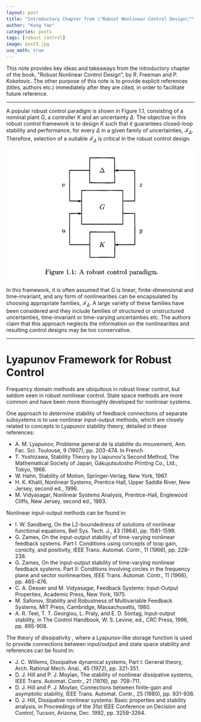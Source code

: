 ```yaml
---
layout: post
title: "Introductory Chapter from \"Robust Nonlinear Control Design\""
author: "Kong Yao"
categories: posts
tags: [robust control]
image: post5.jpg
use_math: true
---
```

This note provides key ideas and takeaways from the introductory chapter of the book, "Robust Nonlinear Control Design", by R. Freeman and P. Kokotovic. The other purpose of this note is to provide explicit references (titles, authors etc.) immediately after they are cited, in order to facilitate future reference.

---

A popular robust control paradigm is shown in Figure 1.1, consisting of a nominal plant $G$, a controller $K$ and an uncertainty $\Delta$. The objective in this robust control framework is to design $K$ such that it guarantees closed-loop stability and performance, for every $\Delta$ in a given family of uncertainties, $\mathcal{F}_{\Delta}$. Therefore, selection of a suitable $\mathcal{F}_{\Delta}$ is critical in the robust control design.

![alt text](/assets/img/post5/rc_paradigm.PNG "Robust control paradigm")

In this framework, it is often assumed that $G$ is linear, finite-dimensional and time-invariant, and any form of nonlinearities can be encapsulated by choosing appropriate families, $\mathcal{F}_{\Delta}$. A large variety of these families have been considered and they include families of structured or unstructured uncertainties, time-invariant or time-varying uncertainties etc. The authors claim that this approach neglects the information on the nonlinearities and resulting control designs may be too conservative.

---

# Lyapunov Framework for Robust Control

Frequency domain methods are ubiquitous in robust linear control, but seldom seen in robust nonlinear control. State space methods are more common and have been more thoroughly developed for nonlinear systems.

One approach to determine stability of feedback connections of separate subsystems is to use nonlinear input-output methods, which are closely related to concepts in Lyapunov stability theory, detailed in these references:

- A. M. Lyapunov, Probleme general de la stabilite du mouvement, Ann. Fac. Sci. Toulouse, 9 (1907), pp. 203-474. In French
- T. Yoshizawa, Stability Theory by Liapunov's Second Method, The Mathematical Society of Japan, Gakujutsutosho Printing Co., Ltd., Tokyo, 1966.
- W. Hahn, Stability of Motion, Springer-Verlag, New York, 1967. 
- H. K. Khalil, Nonlinear Systems, Prentice Hall, Upper Saddle River, New Jersey, second ed., 1996.
- M. Vidyasagar, Nonlinear Systems Analysis, Prentice-Hall, Englewood Cliffs, New Jersey, second ed., 1993. 

Nonlinear input-output methods can be found in:
- I. W. Sandberg, On the L2-boundedness of solutions of nonlinear functional equations, Bell Sys. Tech. J., 43 (1964), pp. 1581-1599. 
- G. Zames, On the input-output stability of time-varying nonlinear feedback systems. Part I: Conditions using concepts of loop gain, conicity, and positivity, IEEE Trans. Automat. Contr., 11 (1966), pp. 228-238.
- G. Zames, On the input-output stability of time-varying nonlinear feedback systems. Part II: Conditions involving circles in the frequency plane and sector nonlinearities, IEEE Trans. Automat. Contr., 11 (1966), pp. 465-476. 
- C. A. Desoer and M. Vidyasagar, Feedback Systems: Input-Output Properties, Academic Press, New York, 1975. 
- M. Safonov, Stability and Robustness of Multivariable Feedback Systems, MIT Press, Cambridge, Massachusetts, 1980. 
- A. R. Teel, T. T. Georgiou, L. Praly, and E. D. Sontag, Input-output stability, in The Control Handbook, W. S. Levine, ed., CRC Press, 1996, pp. 895-908.

The theory of dissipativity , where a Lyapunov-like storage function is used to provide connections between input/output and state space stability and references can be found in:
- J. C. Willems, Dissipative dynamical systems, Part I: General theory, Arch. Rational Mech. Anal., 45 (1972), pp. 321-351.
- D. J. Hill and P. J. Moylan, The stability of nonlinear dissipative systems, IEEE Trans. Automat. Contr., 21 (1976), pp. 708-711. 
- D. J. Hill and P. J. Moylan, Connections between finite-gain and asymptotic stability, IEEE Trans. Automat. Contr., 25 (1980), pp. 931-936. 
- D. J. Hill, Dissipative nonlinear systems: Basic properties and stability analysis, in Proceedings of the 31st IEEE Conference on Decision and Control, Tucson, Arizona, Dec. 1992, pp. 3259-3264. 



  